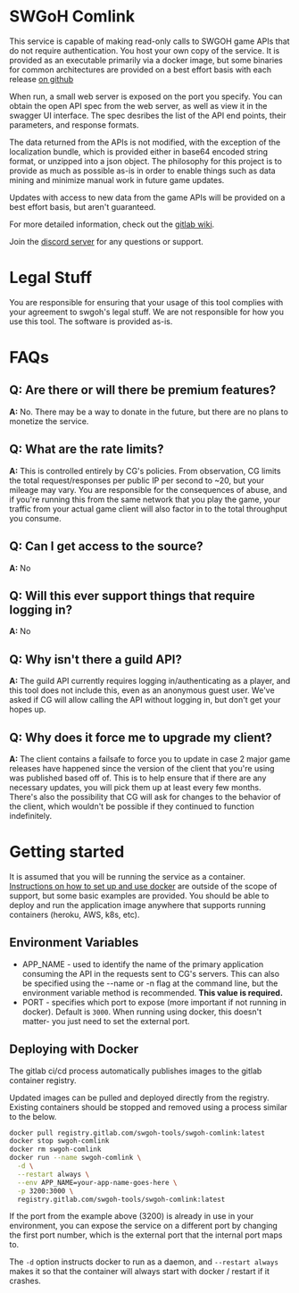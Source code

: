 # SWGoH Comlink

This service is capable of making read-only calls to SWGOH game APIs that do not require authentication.  You host your own copy of the service.  It is provided as an executable primarily via a docker image, but some binaries for common architectures are provided on a best effort basis with each release [on github](https://github.com/sw-goh-tools/swgoh-comlink/releases)

When run, a small web server is exposed on the port you specify.  You can obtain the open API spec from the web server, as well as view it in the swagger UI interface.  The spec desribes the list of the API end points, their parameters, and response formats.

The data returned from the APIs is not modified, with the exception of the localization bundle, which is provided either in base64 encoded string format, or unzipped into a json object.  The philosophy for this project is to provide as much as possible as-is in order to enable things such as data mining and minimize manual work in future game updates.

Updates with access to new data from the game APIs will be provided on a best effort basis, but aren't guaranteed.

For more detailed information, check out the [gitlab wiki](https://gitlab.com/swgoh-tools/swgoh-comlink/-/wikis/home).

Join the [discord server](https://discord.gg/zs3DwRrXQP) for any questions or support.

# Legal Stuff

You are responsible for ensuring that your usage of this tool complies with your agreement to swgoh's legal stuff.  We are not responsible for how you use this tool.  The software is provided as-is.

# FAQs

## **Q: Are there or will there be premium features?**

**A:** No.  There may be a way to donate in the future, but there are no plans to monetize the service.

## **Q: What are the rate limits?**

**A:** This is controlled entirely by CG's policies.  From observation, CG limits the total request/responses per public IP per second to ~20, but your mileage may vary.  You are responsible for the consequences of abuse, and if you're running this from the same network that you play the game, your traffic from your actual game client will also factor in to the total throughput you consume.

## **Q: Can I get access to the source?**

**A:** No

## **Q: Will this ever support things that require logging in?**

**A:** No

## **Q: Why isn't there a guild API?**

**A:** The guild API currently requires logging in/authenticating as a player, and this tool does not include this, even as an anonymous guest user.  We've asked if CG will allow calling the API without logging in, but don't get your hopes up.

## **Q: Why does it force me to upgrade my client?**

**A:** The client contains a failsafe to force you to update in case 2 major game releases have happened since the version of the client that you're using was published based off of.  This is to help ensure that if there are any necessary updates, you will pick them up at least every few months.  There's also the possibility that CG will ask for changes to the behavior of the client, which wouldn't be possible if they continued to function indefinitely.

# Getting started

It is assumed that you will be running the service as a container.  [Instructions on how to set up and use docker](https://docs.docker.com/engine/install/) are outside of the scope of support, but some basic examples are provided.  You should be able to deploy and run the application image anywhere that supports running containers (heroku, AWS, k8s, etc).

## Environment Variables

- APP_NAME - used to identify the name of the primary application consuming the API in the requests sent to CG's servers.  This can also be specified using the --name or -n flag at the command line, but the environment variable method is recommended.  **This value is required.**
- PORT - specifies which port to expose (more important if not running in docker).  Default is `3000`.  When running using docker, this doesn't matter- you just need to set the external port.

## Deploying with Docker

The gitlab ci/cd process automatically publishes images to the gitlab container registry.

Updated images can be pulled and deployed directly from the registry.  Existing containers should be stopped and removed using a process similar to the below.

```sh
docker pull registry.gitlab.com/swgoh-tools/swgoh-comlink:latest
docker stop swgoh-comlink
docker rm swgoh-comlink
docker run --name swgoh-comlink \
  -d \
  --restart always \
  --env APP_NAME=your-app-name-goes-here \
  -p 3200:3000 \
  registry.gitlab.com/swgoh-tools/swgoh-comlink:latest
```

If the port from the example above (3200) is already in use in your environment, you can expose the service on a different port by changing the first port number, which is the external port that the internal port maps to.

The `-d` option instructs docker to run as a daemon, and `--restart always` makes it so that the container will always start with docker / restart if it crashes.
